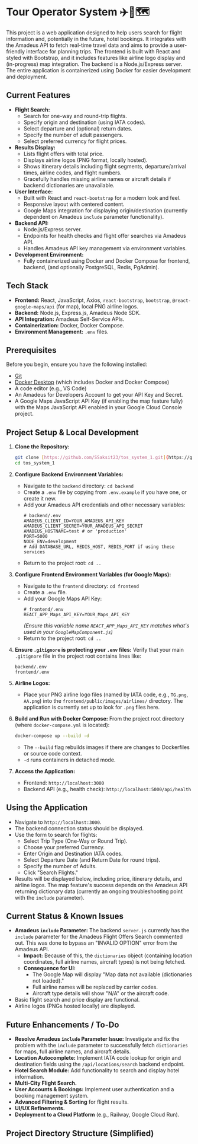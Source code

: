 # Tour Operator System ✈️🏨🗺️

This project is a web application designed to help users search for flight information and, potentially in the future, hotel bookings. It integrates with the Amadeus API to fetch real-time travel data and aims to provide a user-friendly interface for planning trips. The frontend is built with React and styled with Bootstrap, and it includes features like airline logo display and (in-progress) map integration. The backend is a Node.js/Express server. The entire application is containerized using Docker for easier development and deployment.

## Current Features

* **Flight Search:**
    * Search for one-way and round-trip flights.
    * Specify origin and destination (using IATA codes).
    * Select departure and (optional) return dates.
    * Specify the number of adult passengers.
    * Select preferred currency for flight prices.
* **Results Display:**
    * Lists flight offers with total price.
    * Displays airline logos (PNG format, locally hosted).
    * Shows itinerary details including flight segments, departure/arrival times, airline codes, and flight numbers.
    * Gracefully handles missing airline names or aircraft details if backend dictionaries are unavailable.
* **User Interface:**
    * Built with React and `react-bootstrap` for a modern look and feel.
    * Responsive layout with centered content.
    * Google Maps integration for displaying origin/destination (currently dependent on Amadeus `include` parameter functionality).
* **Backend API:**
    * Node.js/Express server.
    * Endpoints for health checks and flight offer searches via Amadeus API.
    * Handles Amadeus API key management via environment variables.
* **Development Environment:**
    * Fully containerized using Docker and Docker Compose for frontend, backend, (and optionally PostgreSQL, Redis, PgAdmin).

## Tech Stack

* **Frontend:** React, JavaScript, Axios, `react-bootstrap`, `bootstrap`, `@react-google-maps/api` (for map), local PNG airline logos.
* **Backend:** Node.js, Express.js, Amadeus Node SDK.
* **API Integration:** Amadeus Self-Service APIs.
* **Containerization:** Docker, Docker Compose.
* **Environment Management:** `.env` files.

## Prerequisites

Before you begin, ensure you have the following installed:
* [Git](https://git-scm.com/)
* [Docker Desktop](https://www.docker.com/products/docker-desktop/) (which includes Docker and Docker Compose)
* A code editor (e.g., VS Code)
* An Amadeus for Developers Account to get your API Key and Secret.
* A Google Maps JavaScript API Key (if enabling the map feature fully) with the Maps JavaScript API enabled in your Google Cloud Console project.

## Project Setup & Local Development

1.  **Clone the Repository:**
    ```bash
    git clone [https://github.com/SSaksit23/tos_system_1.git](https://github.com/SSaksit23/tos_system_1.git) 
    cd tos_system_1
    ```

2.  **Configure Backend Environment Variables:**
    * Navigate to the `backend` directory: `cd backend`
    * Create a `.env` file by copying from `.env.example` if you have one, or create it new.
    * Add your Amadeus API credentials and other necessary variables:
        ```env
        # backend/.env
        AMADEUS_CLIENT_ID=YOUR_AMADEUS_API_KEY
        AMADEUS_CLIENT_SECRET=YOUR_AMADEUS_API_SECRET
        AMADEUS_HOSTNAME=test # or 'production'
        PORT=5000
        NODE_ENV=development
        # Add DATABASE_URL, REDIS_HOST, REDIS_PORT if using these services
        ```
    * Return to the project root: `cd ..`

3.  **Configure Frontend Environment Variables (for Google Maps):**
    * Navigate to the `frontend` directory: `cd frontend`
    * Create a `.env` file.
    * Add your Google Maps API Key:
        ```env
        # frontend/.env
        REACT_APP_Maps_API_KEY=YOUR_Maps_API_KEY
        ```
        *(Ensure this variable name `REACT_APP_Maps_API_KEY` matches what's used in your `GoogleMapComponent.js`)*
    * Return to the project root: `cd ..`

4.  **Ensure `.gitignore` is protecting your `.env` files:**
    Verify that your main `.gitignore` file in the project root contains lines like:
    ```gitignore
    backend/.env
    frontend/.env
    ```

5.  **Airline Logos:**
    * Place your PNG airline logo files (named by IATA code, e.g., `TG.png`, `AA.png`) into the `frontend/public/images/airlines/` directory. The application is currently set up to look for `.png` files here.

6.  **Build and Run with Docker Compose:**
    From the project root directory (where `docker-compose.yml` is located):
    ```bash
    docker-compose up --build -d
    ```
    * The `--build` flag rebuilds images if there are changes to Dockerfiles or source code context.
    * `-d` runs containers in detached mode.

7.  **Access the Application:**
    * Frontend: `http://localhost:3000`
    * Backend API (e.g., health check): `http://localhost:5000/api/health`

## Using the Application

* Navigate to `http://localhost:3000`.
* The backend connection status should be displayed.
* Use the form to search for flights:
    * Select Trip Type (One-Way or Round Trip).
    * Choose your preferred Currency.
    * Enter Origin and Destination IATA codes.
    * Select Departure Date (and Return Date for round trips).
    * Specify the number of Adults.
    * Click "Search Flights."
* Results will be displayed below, including price, itinerary details, and airline logos. The map feature's success depends on the Amadeus API returning dictionary data (currently an ongoing troubleshooting point with the `include` parameter).

## Current Status & Known Issues

* **Amadeus `include` Parameter:** The backend `server.js` currently has the `include` parameter for the Amadeus Flight Offers Search commented out. This was done to bypass an "INVALID OPTION" error from the Amadeus API.
    * **Impact:** Because of this, the `dictionaries` object (containing location coordinates, full airline names, aircraft types) is not being fetched.
    * **Consequence for UI:**
        * The Google Map will display "Map data not available (dictionaries not loaded)."
        * Full airline names will be replaced by carrier codes.
        * Aircraft type details will show "N/A" or the aircraft code.
* Basic flight search and price display are functional.
* Airline logos (PNGs hosted locally) are displayed.

## Future Enhancements / To-Do

* **Resolve Amadeus `include` Parameter Issue:** Investigate and fix the problem with the `include` parameter to successfully fetch `dictionaries` for maps, full airline names, and aircraft details.
* **Location Autocomplete:** Implement IATA code lookup for origin and destination fields using the `/api/locations/search` backend endpoint.
* **Hotel Search Module:** Add functionality to search and display hotel information.
* **Multi-City Flight Search.**
* **User Accounts & Bookings:** Implement user authentication and a booking management system.
* **Advanced Filtering & Sorting** for flight results.
* **UI/UX Refinements.**
* **Deployment to a Cloud Platform** (e.g., Railway, Google Cloud Run).

## Project Directory Structure (Simplified)

